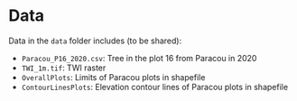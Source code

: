 # Data

Data in the `data` folder includes (to be shared):

* `Paracou_P16_2020.csv`: Tree in the plot 16 from Paracou in 2020
* `TWI_1m.tif`: TWI raster
* `OverallPlots`: Limits of Paracou plots in shapefile
* `ContourLinesPlots`: Elevation contour lines of Paracou plots in shapefile
